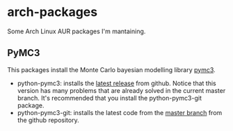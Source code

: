 # arch-packages
Some Arch Linux AUR packages I'm mantaining.

## PyMC3

This packages install the Monte Carlo bayesian modelling library [pymc3](http://pymc-devs.github.io/pymc3/).
- python-pymc3: installs the [latest release](https://github.com/pymc-devs/pymc3/releases/tag/v3.0beta) from github. Notice that this version has many problems that are already solved in the current master branch. It's recommended that you install the python-pymc3-git package.
- python-pymc3-git: installs the latest code from the [master branch](https://github.com/pymc-devs/pymc3/tree/master) from the github repository. 

